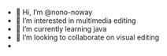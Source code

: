 - 👋 Hi, I’m @nono-noway
- 👀 I’m interested in multimedia editing
- 🌱 I’m currently learning java
- 💞️ I’m looking to collaborate on visual editing
-

<!---
nono-noway/nono-noway is a ✨ special ✨ repository because its `README.md` (this file) appears on your GitHub profile.
You can click the Preview link to take a look at your changes.
--->
